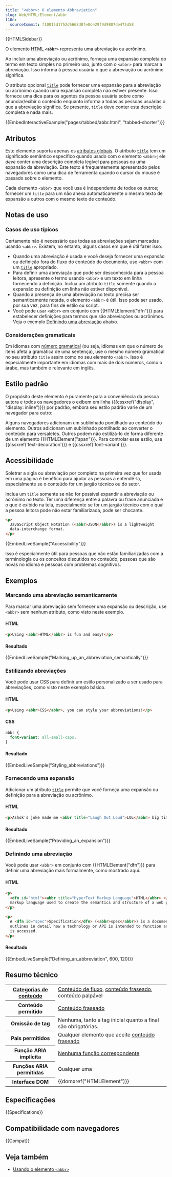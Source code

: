 ```yaml
---
title: "<abbr>: O elemento Abbreviation"
slug: Web/HTML/Element/abbr
l10n:
  sourceCommit: f10015d1752d5668d8fe0de29f9d9807de475d58
---
```


{{HTMLSidebar}}

O elemento [HTML](/pt-BR/docs/Web/HTML) **`<abbr>`** representa uma abreviação ou acrônimo.

Ao incluir uma abreviação ou acrônimo, forneça uma expansão completa do termo em texto simples no primeiro uso, junto com o `<abbr>` para marcar a abreviação. Isso informa à pessoa usuária o que a abreviação ou acrônimo significa.

O atributo opcional [`title`](/pt-BR/docs/Web/HTML/Global_attributes/title) pode fornecer uma expansão para a abreviação ou acrônimo quando uma expansão completa não estiver presente. Isso fornece uma dica para os agentes da pessoa usuária sobre como anunciar/exibir o conteúdo enquanto informa a todas as pessoas usuárias o que a abreviação significa. Se presente, `title` deve conter esta descrição completa e nada mais.

{{EmbedInteractiveExample("pages/tabbed/abbr.html", "tabbed-shorter")}}

## Atributos

Este elemento suporta apenas os [atributos globais](/pt-BR/docs/Web/HTML/Global_attributes). O atributo [`title`](/pt-BR/docs/Web/HTML/Global_attributes/title) tem um significado semântico específico quando usado com o elemento `<abbr>`; ele _deve_ conter uma descrição completa legível para pessoas ou uma expansão da abreviação. Este texto é frequentemente apresentado pelos navegadores como uma dica de ferramenta quando o cursor do mouse é passado sobre o elemento.

Cada elemento `<abbr>` que você usa é independente de todos os outros; fornecer um `title` para um não anexa automaticamente o mesmo texto de expansão a outros com o mesmo texto de conteúdo.

## Notas de uso

### Casos de uso típicos

Certamente não é necessário que todas as abreviações sejam marcadas usando `<abbr>`. Existem, no entanto, alguns casos em que é útil fazer isso:

- Quando uma abreviação é usada e você deseja fornecer uma expansão ou definição fora do fluxo do conteúdo do documento, use `<abbr>` com um [`title`](/pt-BR/docs/Web/HTML/Global_attributes/title) apropriado.
- Para definir uma abreviação que pode ser desconhecida para a pessoa leitora, apresente o termo usando `<abbr>` e um texto em linha fornecendo a definição. Inclua um atributo `title` somente quando a expansão ou definição em linha não estiver disponível.
- Quando a presença de uma abreviação no texto precisa ser semanticamente notada, o elemento `<abbr>` é útil. Isso pode ser usado, por sua vez, para fins de estilo ou script.
- Você pode usar `<abbr>` em conjunto com {{HTMLElement("dfn")}} para estabelecer definições para termos que são abreviações ou acrônimos. Veja o exemplo [Definindo uma abreviação](#definindo_uma_abreviação) abaixo.

### Considerações gramaticais

Em idiomas com [número gramatical](<https://pt.wikipedia.org/wiki/N%C3%BAmero_(gram%C3%A1tica)>) (ou seja, idiomas em que o número de itens afeta a gramática de uma sentença), use o mesmo número gramatical no seu atributo `title` assim como no seu elemento `<abbr>`. Isso é especialmente importante em idiomas com mais de dois números, como o árabe, mas também é relevante em inglês.

## Estilo padrão

O propósito deste elemento é puramente para a conveniência da pessoa autora e todos os navegadores o exibem em linha ({{cssxref("display", "display: inline")}}) por padrão, embora seu estilo padrão varie de um navegador para outro:

Alguns navegadores adicionam um sublinhado pontilhado ao conteúdo do elemento. Outros adicionam um sublinhado pontilhado ao converter o conteúdo para versaletes. Outros podem não estilizá-lo de forma diferente de um elemento {{HTMLElement("span")}}. Para controlar esse estilo, use {{cssxref('text-decoration')}} e {{cssxref('font-variant')}}.

## Acessibilidade

Soletrar a sigla ou abreviação por completo na primeira vez que for usada em uma página é benéfico para ajudar as pessoas a entendê-la, especialmente se o conteúdo for um jargão técnico ou do setor.

Inclua um `title` somente se não for possível expandir a abreviação ou acrônimo no texto. Ter uma diferença entre a palavra ou frase anunciada e o que é exibido na tela, especialmente se for um jargão técnico com o qual a pessoa leitora pode não estar familiarizada, pode ser chocante.

```html
<p>
  JavaScript Object Notation (<abbr>JSON</abbr>) is a lightweight
  data-interchange format.
</p>
```

{{EmbedLiveSample("Accessibility")}}

Isso é especialmente útil para pessoas que não estão familiarizadas com a terminologia ou os conceitos discutidos no conteúdo, pessoas que são novas no idioma e pessoas com problemas cognitivos.

## Exemplos

### Marcando uma abreviação semanticamente

Para marcar uma abreviação sem fornecer uma expansão ou descrição, use `<abbr>` sem nenhum atributo, como visto neste exemplo.

#### HTML

```html
<p>Using <abbr>HTML</abbr> is fun and easy!</p>
```

#### Resultado

{{EmbedLiveSample("Marking_up_an_abbreviation_semantically")}}

### Estilizando abreviações

Você pode usar CSS para definir um estilo personalizado a ser usado para abreviações, como visto neste exemplo básico.

#### HTML

```html
<p>Using <abbr>CSS</abbr>, you can style your abbreviations!</p>
```

#### CSS

```css
abbr {
  font-variant: all-small-caps;
}
```

#### Resultado

{{EmbedLiveSample("Styling_abbreviations")}}

### Fornecendo uma expansão

Adicionar um atributo [`title`](/pt-BR/docs/Web/HTML/Global_attributes/title) permite que você forneça uma expansão ou definição para a abreviação ou acrônimo.

#### HTML

```html
<p>Ashok's joke made me <abbr title="Laugh Out Loud">LOL</abbr> big time.</p>
```

#### Resultado

{{EmbedLiveSample("Providing_an_expansion")}}

### Definindo uma abreviação

Você pode usar `<abbr>` em conjunto com {{HTMLElement("dfn")}} para definir uma abreviação mais formalmente, como mostrado aqui.

#### HTML

```html
<p>
  <dfn id="html"><abbr title="HyperText Markup Language">HTML</abbr> </dfn> is a
  markup language used to create the semantics and structure of a web page.
</p>

<p>
  A <dfn id="spec">Specification</dfn> (<abbr>spec</abbr>) is a document that
  outlines in detail how a technology or API is intended to function and how it
  is accessed.
</p>
```

#### Resultado

{{EmbedLiveSample("Defining_an_abbreviation", 600, 120)}}

## Resumo técnico

<table class="properties">
  <tbody>
    <tr>
      <th scope="row">
        <a href="/pt-BR/docs/Web/HTML/Content_categories"
          >Categorias de conteúdo</a
        >
      </th>
      <td>
        <a href="/pt-BR/docs/Web/HTML/Content_categories#conte%C3%BAdo_de_fluxo"
          >Conteúdo de fluxo</a
        >,
        <a href="/pt-BR/docs/Web/HTML/Content_categories#conte%C3%BAdo_fraseado"
          >conteúdo fraseado</a
        >, conteúdo palpável
      </td>
    </tr>
    <tr>
      <th scope="row">Conteúdo permitido</th>
      <td>
        <a href="/pt-BR/docs/Web/HTML/Content_categories#conte%C3%BAdo_fraseado"
          >Conteúdo fraseado</a
        >
      </td>
    </tr>
    <tr>
      <th scope="row">Omissão de tag</th>
      <td>Nenhuma, tanto a tag inicial quanto a final são obrigatórias.</td>
    </tr>
    <tr>
      <th scope="row">Pais permitidos</th>
      <td>
        Qualquer elemento que aceite
        <a href="/pt-BR/docs/Web/HTML/Content_categories#conte%C3%BAdo_fraseado"
          >conteúdo fraseado</a
        >
      </td>
    </tr>
    <tr>
      <th scope="row">Função ARIA implícita</th>
      <td>
        <a href="https://www.w3.org/TR/html-aria/#dfn-no-corresponding-role"
          >Nenhuma função correspondente</a
        >
      </td>
    </tr>
    <tr>
      <th scope="row">Funções ARIA permitidas</th>
      <td>Qualquer uma</td>
    </tr>
    <tr>
      <th scope="row">Interface DOM</th>
      <td>{{domxref("HTMLElement")}}</td>
    </tr>
  </tbody>
</table>

## Especificações

{{Specifications}}

## Compatibilidade com navegadores

{{Compat}}

## Veja também

- [Usando o elemento `<abbr>`](/pt-BR/docs/Learn_web_development/Core/Structuring_content/Advanced_text_features#abreviações)
